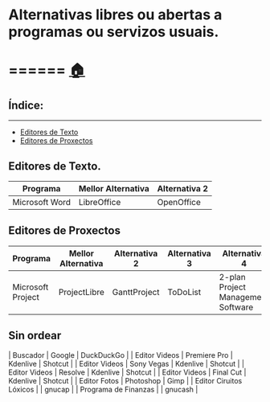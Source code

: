 # Alternativas libres ou abertas a programas ou servizos usuais.
======
[:house:](readme.md)
======
## Índice:
------
* [Editores de Texto](librealternativas.md#editores-de-texto)
* [Editores de Proxectos](librealternativas.md#editores-de-proxectos)

## Editores de Texto.

| Programa 			| Mellor Alternativa 	| Alternativa 2 |
| ------------ 		| ------------- 		| ------------- |
| Microsoft Word 	| LibreOffice 			| OpenOffice 	|

## Editores de Proxectos

| Programa 			| Mellor Alternativa 	| Alternativa 2 | Alternativa 3 | Alternativa 4 					 | Alternativa 5 	|
| ------------ 		| ------------- 		| ------------- | ------------- | ------------- 					 | ------------- 	|
| Microsoft Project | ProjectLibre 			| GanttProject 	| ToDoList 		| 2-plan Project Management Software | Open Workbench 	|


## Sin ordear

| Buscador                | Google            | DuckDuckGo                                                                                   | 
| Editor Videos           | Premiere Pro      | Kdenlive | Shotcut                                                                           | 
| Editor Videos           | Sony Vegas        | Kdenlive | Shotcut                                                                           | 
| Editor Videos           | Resolve           | Kdenlive | Shotcut                                                                           | 
| Editor Videos           | Final Cut         | Kdenlive | Shotcut                                                                           | 
| Editor Fotos            | Photoshop         | Gimp                                                                                         | 
| Editor Ciruitos Lóxicos |                   | gnucap                                                                                       | 
| Programa de Finanzas    |                   | gnucash                                                                                      | 
